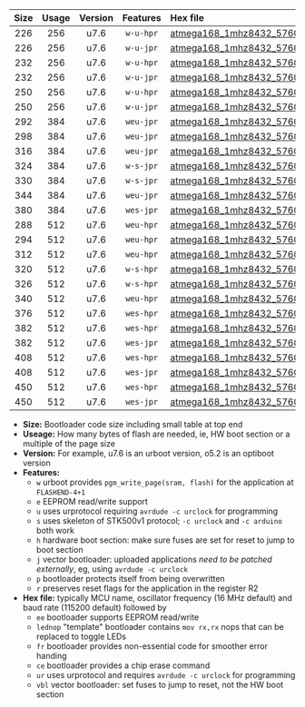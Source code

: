 |Size|Usage|Version|Features|Hex file|
|:-:|:-:|:-:|:-:|:--|
|226|256|u7.6|`w-u-hpr`|[atmega168_1mhz8432_57600bps_ur.hex](https://raw.githubusercontent.com/stefanrueger/urboot/main/atmega168_1mhz8432_57600bps_ur.hex)|
|226|256|u7.6|`w-u-jpr`|[atmega168_1mhz8432_57600bps_ur_vbl.hex](https://raw.githubusercontent.com/stefanrueger/urboot/main/atmega168_1mhz8432_57600bps_ur_vbl.hex)|
|232|256|u7.6|`w-u-hpr`|[atmega168_1mhz8432_57600bps_lednop_ur.hex](https://raw.githubusercontent.com/stefanrueger/urboot/main/atmega168_1mhz8432_57600bps_lednop_ur.hex)|
|232|256|u7.6|`w-u-jpr`|[atmega168_1mhz8432_57600bps_lednop_ur_vbl.hex](https://raw.githubusercontent.com/stefanrueger/urboot/main/atmega168_1mhz8432_57600bps_lednop_ur_vbl.hex)|
|250|256|u7.6|`w-u-hpr`|[atmega168_1mhz8432_57600bps_lednop_fr_ur.hex](https://raw.githubusercontent.com/stefanrueger/urboot/main/atmega168_1mhz8432_57600bps_lednop_fr_ur.hex)|
|250|256|u7.6|`w-u-jpr`|[atmega168_1mhz8432_57600bps_lednop_fr_ur_vbl.hex](https://raw.githubusercontent.com/stefanrueger/urboot/main/atmega168_1mhz8432_57600bps_lednop_fr_ur_vbl.hex)|
|292|384|u7.6|`weu-jpr`|[atmega168_1mhz8432_57600bps_ee_ur_vbl.hex](https://raw.githubusercontent.com/stefanrueger/urboot/main/atmega168_1mhz8432_57600bps_ee_ur_vbl.hex)|
|298|384|u7.6|`weu-jpr`|[atmega168_1mhz8432_57600bps_ee_lednop_ur_vbl.hex](https://raw.githubusercontent.com/stefanrueger/urboot/main/atmega168_1mhz8432_57600bps_ee_lednop_ur_vbl.hex)|
|316|384|u7.6|`weu-jpr`|[atmega168_1mhz8432_57600bps_ee_lednop_fr_ur_vbl.hex](https://raw.githubusercontent.com/stefanrueger/urboot/main/atmega168_1mhz8432_57600bps_ee_lednop_fr_ur_vbl.hex)|
|324|384|u7.6|`w-s-jpr`|[atmega168_1mhz8432_57600bps_vbl.hex](https://raw.githubusercontent.com/stefanrueger/urboot/main/atmega168_1mhz8432_57600bps_vbl.hex)|
|330|384|u7.6|`w-s-jpr`|[atmega168_1mhz8432_57600bps_lednop_vbl.hex](https://raw.githubusercontent.com/stefanrueger/urboot/main/atmega168_1mhz8432_57600bps_lednop_vbl.hex)|
|344|384|u7.6|`weu-jpr`|[atmega168_1mhz8432_57600bps_ee_lednop_fr_ce_ur_vbl.hex](https://raw.githubusercontent.com/stefanrueger/urboot/main/atmega168_1mhz8432_57600bps_ee_lednop_fr_ce_ur_vbl.hex)|
|380|384|u7.6|`wes-jpr`|[atmega168_1mhz8432_57600bps_ee_vbl.hex](https://raw.githubusercontent.com/stefanrueger/urboot/main/atmega168_1mhz8432_57600bps_ee_vbl.hex)|
|288|512|u7.6|`weu-hpr`|[atmega168_1mhz8432_57600bps_ee_ur.hex](https://raw.githubusercontent.com/stefanrueger/urboot/main/atmega168_1mhz8432_57600bps_ee_ur.hex)|
|294|512|u7.6|`weu-hpr`|[atmega168_1mhz8432_57600bps_ee_lednop_ur.hex](https://raw.githubusercontent.com/stefanrueger/urboot/main/atmega168_1mhz8432_57600bps_ee_lednop_ur.hex)|
|312|512|u7.6|`weu-hpr`|[atmega168_1mhz8432_57600bps_ee_lednop_fr_ur.hex](https://raw.githubusercontent.com/stefanrueger/urboot/main/atmega168_1mhz8432_57600bps_ee_lednop_fr_ur.hex)|
|320|512|u7.6|`w-s-hpr`|[atmega168_1mhz8432_57600bps.hex](https://raw.githubusercontent.com/stefanrueger/urboot/main/atmega168_1mhz8432_57600bps.hex)|
|326|512|u7.6|`w-s-hpr`|[atmega168_1mhz8432_57600bps_lednop.hex](https://raw.githubusercontent.com/stefanrueger/urboot/main/atmega168_1mhz8432_57600bps_lednop.hex)|
|340|512|u7.6|`weu-hpr`|[atmega168_1mhz8432_57600bps_ee_lednop_fr_ce_ur.hex](https://raw.githubusercontent.com/stefanrueger/urboot/main/atmega168_1mhz8432_57600bps_ee_lednop_fr_ce_ur.hex)|
|376|512|u7.6|`wes-hpr`|[atmega168_1mhz8432_57600bps_ee.hex](https://raw.githubusercontent.com/stefanrueger/urboot/main/atmega168_1mhz8432_57600bps_ee.hex)|
|382|512|u7.6|`wes-hpr`|[atmega168_1mhz8432_57600bps_ee_lednop.hex](https://raw.githubusercontent.com/stefanrueger/urboot/main/atmega168_1mhz8432_57600bps_ee_lednop.hex)|
|382|512|u7.6|`wes-jpr`|[atmega168_1mhz8432_57600bps_ee_lednop_vbl.hex](https://raw.githubusercontent.com/stefanrueger/urboot/main/atmega168_1mhz8432_57600bps_ee_lednop_vbl.hex)|
|408|512|u7.6|`wes-hpr`|[atmega168_1mhz8432_57600bps_ee_lednop_fr.hex](https://raw.githubusercontent.com/stefanrueger/urboot/main/atmega168_1mhz8432_57600bps_ee_lednop_fr.hex)|
|408|512|u7.6|`wes-jpr`|[atmega168_1mhz8432_57600bps_ee_lednop_fr_vbl.hex](https://raw.githubusercontent.com/stefanrueger/urboot/main/atmega168_1mhz8432_57600bps_ee_lednop_fr_vbl.hex)|
|450|512|u7.6|`wes-hpr`|[atmega168_1mhz8432_57600bps_ee_lednop_fr_ce.hex](https://raw.githubusercontent.com/stefanrueger/urboot/main/atmega168_1mhz8432_57600bps_ee_lednop_fr_ce.hex)|
|450|512|u7.6|`wes-jpr`|[atmega168_1mhz8432_57600bps_ee_lednop_fr_ce_vbl.hex](https://raw.githubusercontent.com/stefanrueger/urboot/main/atmega168_1mhz8432_57600bps_ee_lednop_fr_ce_vbl.hex)|

- **Size:** Bootloader code size including small table at top end
- **Useage:** How many bytes of flash are needed, ie, HW boot section or a multiple of the page size
- **Version:** For example, u7.6 is an urboot version, o5.2 is an optiboot version
- **Features:**
  + `w` urboot provides `pgm_write_page(sram, flash)` for the application at `FLASHEND-4+1`
  + `e` EEPROM read/write support
  + `u` uses urprotocol requiring `avrdude -c urclock` for programming
  + `s` uses skeleton of STK500v1 protocol; `-c urclock` and `-c arduino` both work
  + `h` hardware boot section: make sure fuses are set for reset to jump to boot section
  + `j` vector bootloader: uploaded applications *need to be patched externally*, eg, using `avrdude -c urclock`
  + `p` bootloader protects itself from being overwritten
  + `r` preserves reset flags for the application in the register R2
- **Hex file:** typically MCU name, oscillator frequency (16 MHz default) and baud rate (115200 default) followed by
  + `ee` bootloader supports EEPROM read/write
  + `lednop` "template" bootloader contains `mov rx,rx` nops that can be replaced to toggle LEDs
  + `fr` bootloader provides non-essential code for smoother error handing
  + `ce` bootloader provides a chip erase command
  + `ur` uses urprotocol and requires `avrdude -c urclock` for programming
  + `vbl` vector bootloader: set fuses to jump to reset, not the HW boot section
